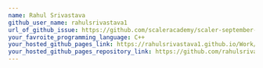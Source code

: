 ```yaml
---
name: Rahul Srivastava
github_user_name: rahulsrivastava1
url_of_github_issue: https://github.com/scaleracademy/scaler-september-open-source-challenge/issues/190
your_favroite_programming_language: C++
your_hosted_github_pages_link: https://rahulsrivastava1.github.io/Work/
your_hosted_github_pages_repository_link: https://github.com/rahulsrivastava1/Work
---
```

